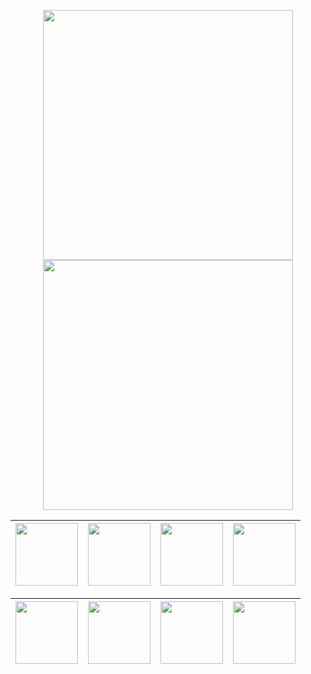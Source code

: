 

<p align="center">
<img src="https://raw.githubusercontent.com/xudondon888/lcon/%E4%B8%BB%E8%A6%81/loon/IMG_1113.jpg" width="400"></img>
<img src="https://raw.githubusercontent.com/xudondon888/lcon/%E4%B8%BB%E8%A6%81/loon/IMG_1112.PNG" width="400"></img>
</p>

| [<img src="https://raw.githubusercontent.com/xudondon888/lcon/%E4%B8%BB%E8%A6%81/loon/IMG_04.png.PNG" width="100"></img>](https://www.nsloon.com/openloon/import?plugin=https://gist.githubusercontent.com/IC58G/770ac896f0b0ec89cdb9b91ccd8cf426/raw/bcz.plugin) | [<img src="https://raw.githubusercontent.com/xudondon888/lcon/%E4%B8%BB%E8%A6%81/loon/IMG_4202.png" width="100"></img>](https://www.nsloon.com/openloon/import?plugin=https://gist.githubusercontent.com/IC58G/770ac896f0b0ec89cdb9b91ccd8cf426/raw/kwyy.plugin) | [<img src="https://raw.githubusercontent.com/xudondon888/lcon/%E4%B8%BB%E8%A6%81/loon/IMG_4206.png" width="100"></img>](https://www.nsloon.com/openloon/import?plugin=https://gist.githubusercontent.com/IC58G/770ac896f0b0ec89cdb9b91ccd8cf426/raw/xmly.plugin) | [<img src="https://raw.githubusercontent.com/xudondon888/lcon/%E4%B8%BB%E8%A6%81/loon/IMG_4216.png" width="100"></img>](https://www.nsloon.com/openloon/import?plugin=https://gist.githubusercontent.com/IC58G/770ac896f0b0ec89cdb9b91ccd8cf426/raw/mgtv.plugin) |
|-----------|------|--------|--------------|

| [<img src="https://raw.githubusercontent.com/xudondon888/lcon/%E4%B8%BB%E8%A6%81/loon/IMG_4213.png" width="100"></img>](https://www.nsloon.com/openloon/import?plugin=https://gist.githubusercontent.com/IC58G/71ce2555c90717c71882bc4f9f233320/raw/Unlock-R.plugin) | [<img src="https://raw.githubusercontent.com/xudondon888/lcon/%E4%B8%BB%E8%A6%81/loon/IMG_4209.png" width="100"></img>](https://www.nsloon.com/openloon/import?plugin=https://gist.githubusercontent.com/IC58G/71ce2555c90717c71882bc4f9f233320/raw/Unlock-R.plugin) | [<img src="https://raw.githubusercontent.com/xudondon888/lcon/%E4%B8%BB%E8%A6%81/loon/IMG_4210.png" width="100"></img>](https://www.nsloon.com/openloon/import?plugin=https://gist.githubusercontent.com/IC58G/71ce2555c90717c71882bc4f9f233320/raw/Unlock-R.plugin) | [<img src="https://raw.githubusercontent.com/xudondon888/lcon/%E4%B8%BB%E8%A6%81/loon/IMG_4211.png" width="100"></img>](https://www.nsloon.com/openloon/import?plugin=https://gist.githubusercontent.com/IC58G/71ce2555c90717c71882bc4f9f233320/raw/Unlock-R.plugin) |
|-----------|------|--------|--------------|









